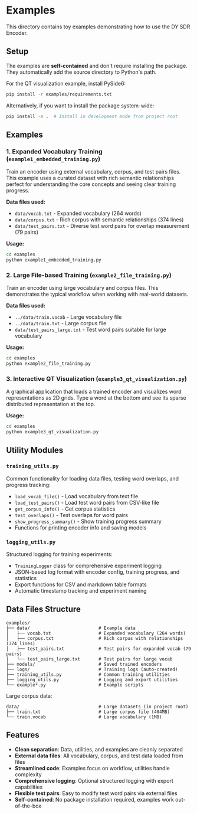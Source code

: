 # Examples

This directory contains toy examples demonstrating how to use the DY SDR Encoder.

## Setup

The examples are **self-contained** and don't require installing the package. They automatically add the source directory to Python's path.

For the QT visualization example, install PySide6:
```bash
pip install -r examples/requirements.txt
```

Alternatively, if you want to install the package system-wide:
```bash
pip install -e .  # Install in development mode from project root
```

## Examples

### 1. Expanded Vocabulary Training (`example1_embedded_training.py`)
Train an encoder using external vocabulary, corpus, and test pairs files. This example uses a curated dataset with rich semantic relationships perfect for understanding the core concepts and seeing clear training progress.

**Data files used:**
- `data/vocab.txt` - Expanded vocabulary (264 words) 
- `data/corpus.txt` - Rich corpus with semantic relationships (374 lines)
- `data/test_pairs.txt` - Diverse test word pairs for overlap measurement (79 pairs)

**Usage:**
```bash
cd examples
python example1_embedded_training.py
```

### 2. Large File-based Training (`example2_file_training.py`)
Train an encoder using large vocabulary and corpus files. This demonstrates the typical workflow when working with real-world datasets.

**Data files used:**
- `../data/train.vocab` - Large vocabulary file
- `../data/train.txt` - Large corpus file  
- `data/test_pairs_large.txt` - Test word pairs suitable for large vocabulary

**Usage:**
```bash
cd examples
python example2_file_training.py
```

### 3. Interactive QT Visualization (`example3_qt_visualization.py`)
A graphical application that loads a trained encoder and visualizes word representations as 2D grids. Type a word at the bottom and see its sparse distributed representation at the top.

**Usage:**
```bash
cd examples
python example3_qt_visualization.py
```

## Utility Modules

### `training_utils.py`
Common functionality for loading data files, testing word overlaps, and progress tracking:
- `load_vocab_file()` - Load vocabulary from text file
- `load_test_pairs()` - Load test word pairs from CSV-like file
- `get_corpus_info()` - Get corpus statistics
- `test_overlaps()` - Test overlaps for word pairs
- `show_progress_summary()` - Show training progress summary
- Functions for printing encoder info and saving models

### `logging_utils.py`
Structured logging for training experiments:
- `TrainingLogger` class for comprehensive experiment logging
- JSON-based log format with encoder config, training progress, and statistics
- Export functions for CSV and markdown table formats
- Automatic timestamp tracking and experiment naming

## Data Files Structure

```
examples/
├── data/                          # Example data
│   ├── vocab.txt                  # Expanded vocabulary (264 words)
│   ├── corpus.txt                 # Rich corpus with relationships (374 lines)
│   ├── test_pairs.txt             # Test pairs for expanded vocab (79 pairs)
│   └── test_pairs_large.txt       # Test pairs for large vocab
├── models/                        # Saved trained encoders
├── logs/                          # Training logs (auto-created)
├── training_utils.py              # Common training utilities
├── logging_utils.py               # Logging and export utilities  
└── example*.py                    # Example scripts
```

Large corpus data:
```
data/                              # Large datasets (in project root)
├── train.txt                      # Large corpus file (404MB)
└── train.vocab                    # Large vocabulary (1MB)
```

## Features

- **Clean separation**: Data, utilities, and examples are cleanly separated
- **External data files**: All vocabulary, corpus, and test data loaded from files
- **Streamlined code**: Examples focus on workflow, utilities handle complexity
- **Comprehensive logging**: Optional structured logging with export capabilities
- **Flexible test pairs**: Easy to modify test word pairs via external files
- **Self-contained**: No package installation required, examples work out-of-the-box 